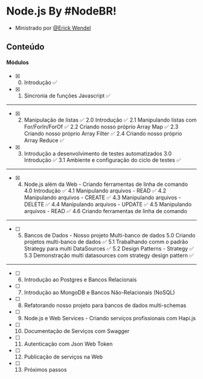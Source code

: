 # Node.js By #NodeBR!
 - Ministrado por [@Erick Wendel](https://github.com/ErickWendel)

## Conteúdo <a name = "content"></a>
#### Módulos
- [x] 0. Introdução ✅
- [x] 1. Sincronia de funções Javascript ✅
---
- [x] 2. Manipulação de listas ✅
2.0 Introdução ✅
2.1 Manipulando listas com For/ForIn/ForOf ✅
2.2 Criando nosso próprio Array Map ✅
2.3 Criando nosso próprio Array Filter ✅
2.4 Criando nosso próprio Array Reduce ✅
- [x] 3. Introdução a desenvolvimento de testes automatizados 
3.0 Introdução ✅
3.1 Ambiente e configuração do ciclo de testes ✅
---
- [x] 4. Node.js além da Web - Criando ferramentas de linha de comando 
4.0 Introdução ✅
4.1 Manipulando arquivos - READ ✅
4.2 Manipulando arquivos - CREATE ✅
4.3 Manipulando arquivos - DELETE ✅
4.4 Manipulando arquivos - UPDATE ✅
4.5 Manipulando arquivos - READ ✅
4.6 Criando ferramentas de linha de comando
---
- [ ] 5. Bancos de Dados - Nosso projeto Multi-banco de dados
5.0 Criando projetos multi-banco de dados  ✅
5.1 Trabalhando comm o padrão Strategy para multi DataSources ✅
5.2 Design Patterns - Strategy ✅
5.3 Demonstração multi datasources com strategy design pattern ✅
---
- [ ] 6. Introdução ao Postgres e Bancos Relacionais
- [ ] 7. Introdução ao MongoDB e Bancos Não-Relacionais (NoSQL)
- [ ] 8. Refatorando nosso projeto para bancos de dados multi-schemas
- [ ] 9. Node.js e Web Services - Criando serviços profissionais com Hapi.js
- [ ] 10. Documentação de Serviços com Swagger
- [ ] 11. Autenticação com Json Web Token
- [ ] 12. Publicação de serviços na Web
- [ ] 13. Próximos passos



